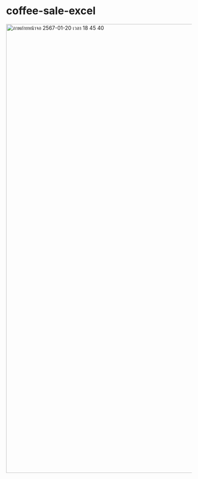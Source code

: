 # coffee-sale-excel
<img width="1219" alt="ภาพถ่ายหน้าจอ 2567-01-20 เวลา 18 45 40" src="https://github.com/Meuracha/coffee-sale-excel/assets/87271901/9ede8581-c916-4b7c-aae9-abdc0a41f843">

